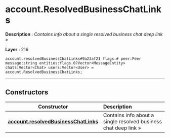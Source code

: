 # account.ResolvedBusinessChatLinks

**Description** : *Contains info about a single resolved business chat deep link &raquo;*

**Layer** : 216

```tl
account.resolvedBusinessChatLinks#9a23af21 flags:# peer:Peer message:string entities:flags.0?Vector<MessageEntity> chats:Vector<Chat> users:Vector<User> = account.ResolvedBusinessChatLinks;
```

---

## Constructors

| Constructor | Description |
| :---: | :--- |
| [**account.resolvedBusinessChatLinks**](constructor/account.resolvedBusinessChatLinks) | Contains info about a single resolved business chat deep link » |